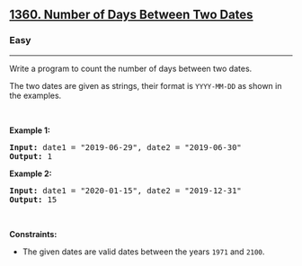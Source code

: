 <h2><a href="https://leetcode.com/problems/number-of-days-between-two-dates/">1360. Number of Days Between Two Dates</a></h2><h3>Easy</h3><hr><div><p>Write a program to count the number of days between two dates.</p>

<p>The two dates are given as strings, their format is <code>YYYY-MM-DD</code>&nbsp;as shown in the examples.</p>

<p>&nbsp;</p>
<p><strong>Example 1:</strong></p>
<pre><strong>Input:</strong> date1 = "2019-06-29", date2 = "2019-06-30"
<strong>Output:</strong> 1
</pre><p><strong>Example 2:</strong></p>
<pre><strong>Input:</strong> date1 = "2020-01-15", date2 = "2019-12-31"
<strong>Output:</strong> 15
</pre>
<p>&nbsp;</p>
<p><strong>Constraints:</strong></p>

<ul>
	<li>The given dates are valid&nbsp;dates between the years <code>1971</code> and <code>2100</code>.</li>
</ul>
</div>